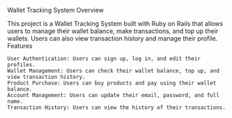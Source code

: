 Wallet Tracking System
Overview

This project is a Wallet Tracking System built with Ruby on Rails that allows users to manage their wallet balance, make transactions, and top up their wallets. Users can also view transaction history and manage their profile.
Features

    User Authentication: Users can sign up, log in, and edit their profiles.
    Wallet Management: Users can check their wallet balance, top up, and view transaction history.
    Product Purchase: Users can buy products and pay using their wallet balance.
    Account Management: Users can update their email, password, and full name.
    Transaction History: Users can view the history of their transactions.
